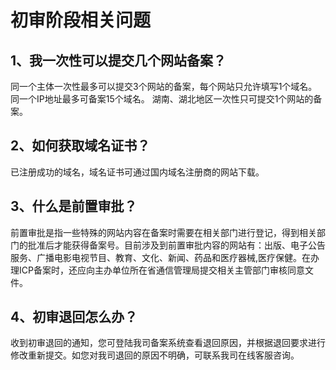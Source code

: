 

# 初审阶段相关问题

## 1、我一次性可以提交几个网站备案？

同一个主体一次性最多可以提交3个网站的备案，每个网站只允许填写1个域名。同一个IP地址最多可备案15个域名。  湖南、湖北地区一次性只可提交1个网站的备案。

## 2、如何获取域名证书？

已注册成功的域名，域名证书可通过国内域名注册商的网站下载。

## 3、什么是前置审批？

前置审批是指一些特殊的网站内容在备案时需要在相关部门进行登记，得到相关部门的批准后才能获得备案号。目前涉及到前置审批内容的网站有：出版、电子公告服务、广播电影电视节目、教育、文化、新闻、药品和医疗器械,医疗保健。在办理ICP备案时，还应向主办单位所在省通信管理局提交相关主管部门审核同意文件。  

## 4、初审退回怎么办？

收到初审退回的通知，您可登陆我司备案系统查看退回原因，并根据退回要求进行修改重新提交。如您对我司退回的原因不明确，可联系我司在线客服咨询。

